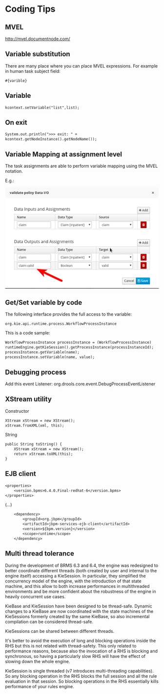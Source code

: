 Coding Tips
===========

## MVEL
http://mvel.documentnode.com/


## Variable substitution

There are many place where you can place MVEL expressions.
For example in human task subject field:

    #{varible}

## Variable

    kcontext.setVariable("list",list);

## On exit

    System.out.println(">>> exit: " + kcontext.getNodeInstance().getNodeName());

## Variable Mapping at assignment level

The task assignments are able to perform variable mapping using the MVEL notation.

E.g.:

![mapping](imgs/coding-tips-01.png)
 
## Get/Set variable by code

The following interface provides the full access to the variable:

    org.kie.api.runtime.process.WorkflowProcessInstance

This is a code sample:

	WorkflowProcessInstance processInstance = (WorkflowProcessInstance) runtimeEngine.getKieSession().getProcessInstance(processInstanceId);
	processInstance.getVariable(name);
	processInstance.setVariable(name, value);


## Debugging process

Add this event Listener:
org.drools.core.event.DebugProcessEventListener

## XStream utility

Constructor

	XStream xStream = new XStream();
	xStream.fromXML(xml, this);

String

	public String toString() {
		XStream xStream = new XStream();
		return xStream.toXML(this);
	}

## EJB client

	<properties>
		<version.bpms>6.4.0.Final-redhat-6</version.bpms>
	</properties>

(...)
	
		<dependency>
			<groupId>org.jbpm</groupId>
			<artifactId>jbpm-services-ejb-client</artifactId>
			<version>${bpm.version}</version>
			<scope>runtime</scope>
		</dependency>

## Multi thread tolerance

During the development of BRMS 6.3 and 6.4, the engine was redesigned to better coordinate different threads (both created by user and internal to the engine itself) accessing a KieSession. In particular, they simplified the concurrency model of the engine, with the introduction of that state machine, and this allow to both increase performances in multithreaded environments and be more confident about the robustness of the engine in heavily concurrent use cases.

KieBase and KieSession have been designed to be thread-safe.
Dynamic changes to a KieBase are now coordinated with the state machines of the KieSessions formerly created by the same KieBase, so also incremental compilation can be considered thread-safe.

KieSessions can be shared between different threads.

It's better to avoid the execution of long and blocking operations inside the RHS but this is not related with thread-safety. This only related to performance reasons, because also the invocation of a RHS is blocking and synchronous, so having a particularly slow RHS will have the effect of slowing down the whole engine.

KieSession is single threaded (v7 introduces multi-threading capabilities). So any blocking operation in the RHS blocks the full session and all the rule evaluation in that session. So blocking operations in the RHS essentially kills performance of your rules engine.